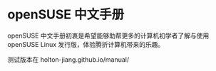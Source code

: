 # openSUSE 中文手册
openSUSE 中文手册初衷是希望能够助帮更多的计算机初学者了解与使用 openSUSE Linux 发行版，体验腾折计算机带来的乐趣。

测试版本在 holton-jiang.github.io/manual/

<!-- readme: collaborators,contributors -start -->
<!-- readme: collaborators,contributors -end -->
